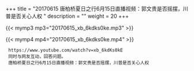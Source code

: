 +++
title = "20170615  唐柏桥夏日之行6月15日直播视频：郭文贵是否摇摆，川普是否关心人权 "
description = ""
weight = 20
+++

{{< mymp3 mp3="20170615_xb_6kdks0ke.mp3" >}}

{{< mymp4 mp4="20170615_xb_6kdks0ke.mp4" >}}

     https://www.youtube.com/watch?v=xb_6kdKs0kE 
     同时与网友互动，回答问题。 
     唐柏桥夏日之行6月15日直播视频：郭文贵是否摇摆，川普是否关心人权 
